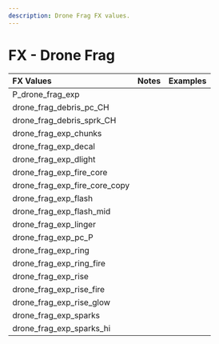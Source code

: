 ```yaml
---
description: Drone Frag FX values.
---
```


# FX - Drone Frag

| FX Values | Notes | Examples |
| :--- | :--- | :--- |
| P\_drone\_frag\_exp |  |  |
| drone\_frag\_debris\_pc\_CH |  |  |
| drone\_frag\_debris\_sprk\_CH |  |  |
| drone\_frag\_exp\_chunks |  |  |
| drone\_frag\_exp\_decal |  |  |
| drone\_frag\_exp\_dlight |  |  |
| drone\_frag\_exp\_fire\_core |  |  |
| drone\_frag\_exp\_fire\_core\_copy |  |  |
| drone\_frag\_exp\_flash |  |  |
| drone\_frag\_exp\_flash\_mid |  |  |
| drone\_frag\_exp\_linger |  |  |
| drone\_frag\_exp\_pc\_P |  |  |
| drone\_frag\_exp\_ring |  |  |
| drone\_frag\_exp\_ring\_fire |  |  |
| drone\_frag\_exp\_rise |  |  |
| drone\_frag\_exp\_rise\_fire |  |  |
| drone\_frag\_exp\_rise\_glow |  |  |
| drone\_frag\_exp\_sparks |  |  |
| drone\_frag\_exp\_sparks\_hi |  |  |

